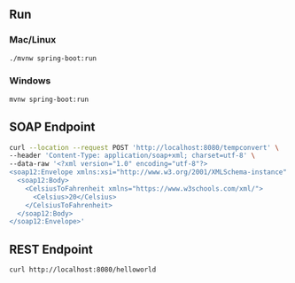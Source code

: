 ## Run
### Mac/Linux

```bash
./mvnw spring-boot:run
```
### Windows
```bash
mvnw spring-boot:run
```

## SOAP Endpoint
```bash
curl --location --request POST 'http://localhost:8080/tempconvert' \
--header 'Content-Type: application/soap+xml; charset=utf-8' \
--data-raw '<?xml version="1.0" encoding="utf-8"?>
<soap12:Envelope xmlns:xsi="http://www.w3.org/2001/XMLSchema-instance" xmlns:xsd="http://www.w3.org/2001/XMLSchema" xmlns:soap12="http://www.w3.org/2003/05/soap-envelope">
  <soap12:Body>
    <CelsiusToFahrenheit xmlns="https://www.w3schools.com/xml/">
      <Celsius>20</Celsius>
    </CelsiusToFahrenheit>
  </soap12:Body>
</soap12:Envelope>'
```

## REST Endpoint
```bash
curl http://localhost:8080/helloworld
```
